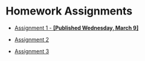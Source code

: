 # Homework Assignments

- [Assignment 1 - **[Published Wednesday, March 9]**](/hw1/index.html)

- [Assignment 2](/hw2/index.html)

- [Assignment 3]()